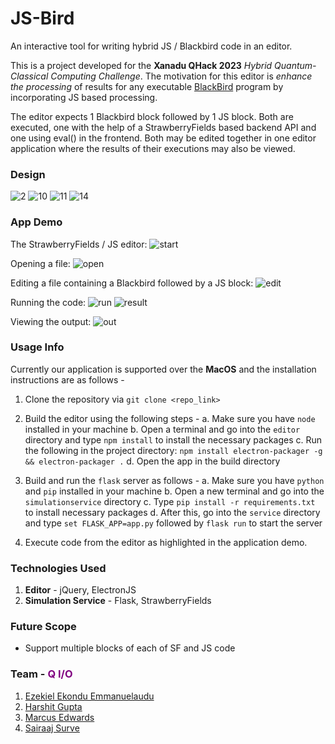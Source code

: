 # JS-Bird 
An interactive tool for writing hybrid JS / Blackbird code in an editor.

This is a project developed for the **Xanadu QHack 2023** *Hybrid Quantum-Classical Computing Challenge*. The motivation for this editor is *enhance the processing* of results for any executable [BlackBird](https://quantum-blackbird.readthedocs.io/en/latest/index.html) program by incorporating JS based processing.

The editor expects 1 Blackbird block followed by 1 JS block. Both are executed, one with the help of a StrawberryFields based backend API and one using eval() in the frontend. Both may be edited together in one editor application where the results of their executions may also be viewed.

### Design

![2](design/Frame_2.png)
![10](design/Frame_10.png)
![11](design/Frame_11.png)
![14](design/Frame_14.png)

### App Demo 

The StrawberryFields / JS editor:
![start](design/0.png)

Opening a file:
![open](design/1.png)

Editing a file containing a Blackbird followed by a JS block:
![edit](design/2.png)

Running the code:
![run](design/3.png)
![result](design/4.png)

Viewing the output:
![out](design/5.png)

### Usage Info 
 Currently our application is supported over the **MacOS** and the installation instructions are as follows - 

1. Clone the repository via `git clone <repo_link>`
2. Build the editor using the following steps - 
   a. Make sure you have `node` installed in your machine
   b. Open a terminal and go into the `editor` directory and type `npm install` to install the necessary packages 
   c. Run the following in the project directory:
`
npm install electron-packager -g &&
electron-packager .
`
   d. Open the app in the build directory

3. Build and run the `flask` server as follows - 
    a. Make sure you have `python` and `pip` installed in your machine
    b. Open a new terminal and go into the `simulationservice` directory
    c. Type `pip install -r requirements.txt` to install necessary packages
    d. After this, go into the `service` directory and type `set FLASK_APP=app.py` followed by `flask run` to start the server

4. Execute code from the editor as highlighted in the application demo. 



### Technologies Used

1. **Editor** - jQuery, ElectronJS
2. **Simulation Service** - Flask, StrawberryFields

### Future Scope 

- Support multiple blocks of each of SF and JS code
 
### Team - <font color = 'purple'>Q I/O</font>

1. [Ezekiel Ekondu Emmanuelaudu](https://i-ex3c.github.io/Portfolio/)
2. [Harshit Gupta](https://github.com/TheGupta2012)
3. [Marcus Edwards](https://github.com/comp-phys-marc)
4. [Sairaaj Surve](https://github.com/SairaajSurve)






